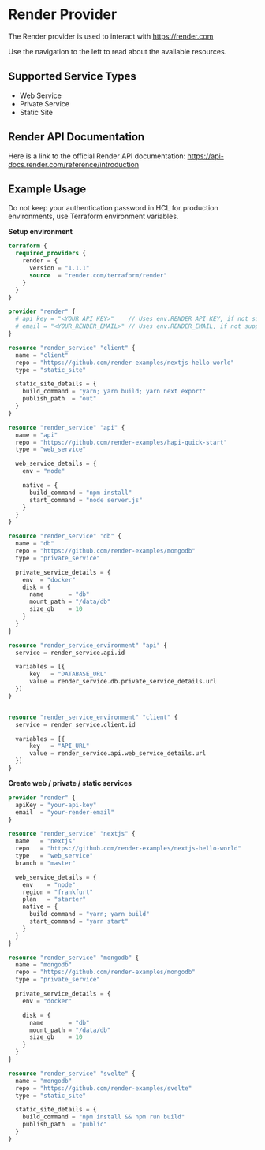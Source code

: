 # Render Provider

The Render provider is used to interact with https://render.com

Use the navigation to the left to read about the available resources.

## Supported Service Types

* Web Service
* Private Service
* Static Site

## Render API Documentation

Here is a link to the official Render API documentation: https://api-docs.render.com/reference/introduction

## Example Usage

Do not keep your authentication password in HCL for production environments, use Terraform environment variables.

**Setup environment**

```terraform
terraform {
  required_providers {
    render = {
      version = "1.1.1"
      source  = "render.com/terraform/render"
    }
  }
}

provider "render" {
  # api_key = "<YOUR_API_KEY>"    // Uses env.RENDER_API_KEY, if not supplied
  # email = "<YOUR_RENDER_EMAIL>" // Uses env.RENDER_EMAIL, if not supplied
}

resource "render_service" "client" {
  name = "client"
  repo = "https://github.com/render-examples/nextjs-hello-world"
  type = "static_site"

  static_site_details = {
    build_command = "yarn; yarn build; yarn next export"
    publish_path  = "out"
  }
}

resource "render_service" "api" {
  name = "api"
  repo = "https://github.com/render-examples/hapi-quick-start"
  type = "web_service"

  web_service_details = {
    env = "node"

    native = {
      build_command = "npm install"
      start_command = "node server.js"
    }
  }
}

resource "render_service" "db" {
  name = "db"
  repo = "https://github.com/render-examples/mongodb"
  type = "private_service"

  private_service_details = {
    env  = "docker"
    disk = {
      name       = "db"
      mount_path = "/data/db"
      size_gb    = 10
    }
  }
}

resource "render_service_environment" "api" {
  service = render_service.api.id

  variables = [{
      key   = "DATABASE_URL"
      value = render_service.db.private_service_details.url
  }]
}


resource "render_service_environment" "client" {
  service = render_service.client.id

  variables = [{
      key   = "API_URL"
      value = render_service.api.web_service_details.url
  }]
}
```

**Create web / private / static services**

```terraform
provider "render" {
  apiKey = "your-api-key"
  email  = "your-render-email"
}

resource "render_service" "nextjs" {
  name   = "nextjs"
  repo   = "https://github.com/render-examples/nextjs-hello-world"
  type   = "web_service"
  branch = "master"

  web_service_details = {
    env    = "node"
    region = "frankfurt"
    plan   = "starter"
    native = {
      build_command = "yarn; yarn build"
      start_command = "yarn start"
    }
  }
}

resource "render_service" "mongodb" {
  name = "mongodb"
  repo = "https://github.com/render-examples/mongodb"
  type = "private_service"

  private_service_details = {
    env = "docker"

    disk = {
      name       = "db"
      mount_path = "/data/db"
      size_gb    = 10
    }
  }
}

resource "render_service" "svelte" {
  name = "mongodb"
  repo = "https://github.com/render-examples/svelte"
  type = "static_site"

  static_site_details = {
    build_command = "npm install && npm run build"
    publish_path  = "public"
  }
}
```

